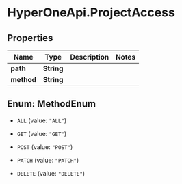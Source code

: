# HyperOneApi.ProjectAccess

## Properties
Name | Type | Description | Notes
------------ | ------------- | ------------- | -------------
**path** | **String** |  | 
**method** | **String** |  | 


<a name="MethodEnum"></a>
## Enum: MethodEnum


* `ALL` (value: `"ALL"`)

* `GET` (value: `"GET"`)

* `POST` (value: `"POST"`)

* `PATCH` (value: `"PATCH"`)

* `DELETE` (value: `"DELETE"`)




